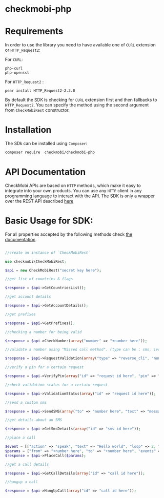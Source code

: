 checkmobi-php
=================

# Requirements

In order to use the library you need to have available one of `CURL` extension or `HTTP_Request2`:

For `CURL`:

```
php-curl
php-openssl
```

For `HTTP_Request2` :

```
pear install HTTP_Request2-2.3.0
```

By default the SDK is checking for `CURL` extension first and then fallbacks to `HTTP_Request2`.
You can specify the method using the second argument from `CheckMobiRest` constructor.

# Installation

The SDk can be installed using `Composer`:

```sh
composer require  checkmobi/checkmobi-php
```

# API Documentation

CheckMobi APIs are based on `HTTP` methods, which make it easy to integrate into your own products.
You can use any `HTTP` client in any programming language to interact with the API.
The SDK is only a wrapper over the REST API described [here][1]

# Basic Usage for SDK:

For all properties accepted by the following methods check [the documentation][1].

```php

//create an instance of `CheckMobiRest`

use checkmobi\CheckMobiRest;

$api = new CheckMobiRest("secret key here");

//get list of countries & flags

$response = $api->GetCountriesList();

//get account details

$response = $api->GetAccountDetails();

//get prefixes

$response = $api->GetPrefixes();

//checking a number for being valid

$response = $api->CheckNumber(array("number" => "+number here"));

//validate a number using "Missed call method". (type can be : sms, ivr, cli, reverse_cli)

$response = $api->RequestValidation(array("type" => "reverse_cli", "number" => "+number_here"));

//verify a pin for a certain request

$response = $api->VerifyPin(array("id" => "request id here", "pin" => "5659"));

//check validation status for a certain request

$response = $api->ValidationStatus(array("id" => "request id here"));

//send a custom sms

$response = $api->SendSMS(array("to" => "number here", "text" => "message here"));

//get details about an SMS

$response = $api->GetSmsDetails(array("id" => "sms id here"));

//place a call

$event = [["action" => "speak", "text" => "Hello world", "loop" => 2, "language" => "en-US"]];
$params = ["from" => "+number here", "to" => "+number here", "events" => $event];
$response = $api->PlaceCall($params);

//get a call details

$response = $api->GetCallDetails(array("id" => "call id here"));

//hangup a call

$response = $api->HangUpCall(array("id" => "call id here"));

```

[1]:https://checkmobi.com/documentation.html
